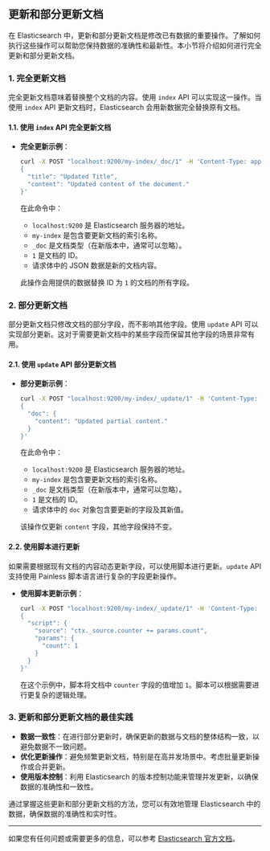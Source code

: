 ## 更新和部分更新文档

在 Elasticsearch 中，更新和部分更新文档是修改已有数据的重要操作。了解如何执行这些操作可以帮助您保持数据的准确性和最新性。本小节将介绍如何进行完全更新和部分更新文档。

### 1. 完全更新文档

完全更新文档意味着替换整个文档的内容。使用 `index` API 可以实现这一操作。当使用 `index` API 更新文档时，Elasticsearch 会用新数据完全替换原有文档。

#### 1.1. 使用 `index` API 完全更新文档

- **完全更新示例**：

  ```sh
  curl -X POST "localhost:9200/my-index/_doc/1" -H 'Content-Type: application/json' -d'
  {
    "title": "Updated Title",
    "content": "Updated content of the document."
  }'
  ```

  在此命令中：
  - `localhost:9200` 是 Elasticsearch 服务器的地址。
  - `my-index` 是包含要更新文档的索引名称。
  - `_doc` 是文档类型（在新版本中，通常可以忽略）。
  - `1` 是文档的 ID。
  - 请求体中的 JSON 数据是新的文档内容。

  此操作会用提供的数据替换 ID 为 `1` 的文档的所有字段。

### 2. 部分更新文档

部分更新文档只修改文档的部分字段，而不影响其他字段。使用 `update` API 可以实现部分更新。这对于需要更新文档中的某些字段而保留其他字段的场景非常有用。

#### 2.1. 使用 `update` API 部分更新文档

- **部分更新示例**：

  ```sh
  curl -X POST "localhost:9200/my-index/_update/1" -H 'Content-Type: application/json' -d'
  {
    "doc": {
      "content": "Updated partial content."
    }
  }'
  ```

  在此命令中：
  - `localhost:9200` 是 Elasticsearch 服务器的地址。
  - `my-index` 是包含要更新文档的索引名称。
  - `_doc` 是文档类型（在新版本中，通常可以忽略）。
  - `1` 是文档的 ID。
  - 请求体中的 `doc` 对象包含要更新的字段及其新值。

  该操作仅更新 `content` 字段，其他字段保持不变。

#### 2.2. 使用脚本进行更新

如果需要根据现有文档的内容动态更新字段，可以使用脚本进行更新。`update` API 支持使用 Painless 脚本语言进行复杂的字段更新操作。

- **使用脚本更新示例**：

  ```sh
  curl -X POST "localhost:9200/my-index/_update/1" -H 'Content-Type: application/json' -d'
  {
    "script": {
      "source": "ctx._source.counter += params.count",
      "params": {
        "count": 1
      }
    }
  }'
  ```

  在这个示例中，脚本将文档中 `counter` 字段的值增加 `1`。脚本可以根据需要进行更复杂的逻辑处理。

### 3. 更新和部分更新文档的最佳实践

- **数据一致性**：在进行部分更新时，确保更新的数据与文档的整体结构一致，以避免数据不一致问题。
- **优化更新操作**：避免频繁更新文档，特别是在高并发场景中。考虑批量更新操作或合并更新。
- **使用版本控制**：利用 Elasticsearch 的版本控制功能来管理并发更新，以确保数据的准确性和一致性。

通过掌握这些更新和部分更新文档的方法，您可以有效地管理 Elasticsearch 中的数据，确保数据的准确性和实时性。

---

如果您有任何问题或需要更多的信息，可以参考 [Elasticsearch 官方文档](https://www.elastic.co/guide/en/elasticsearch/reference/current/docs-update.html)。